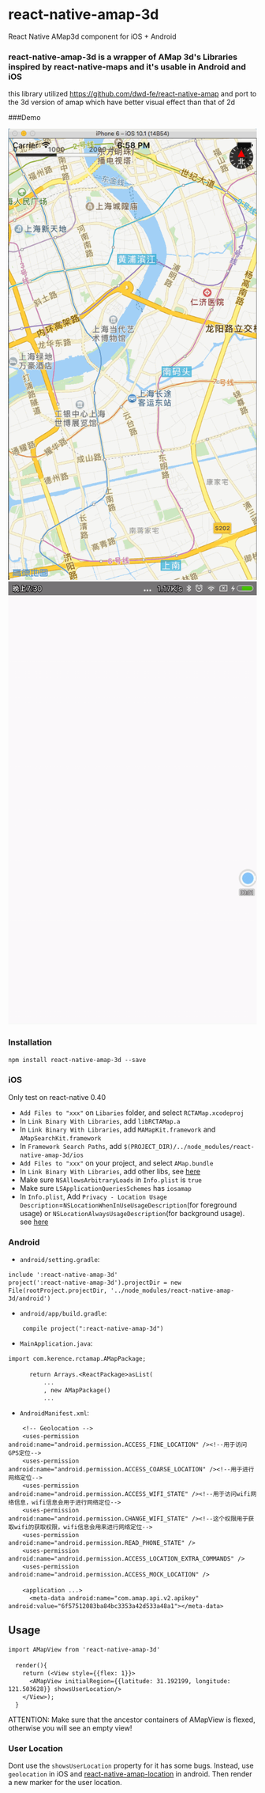 # react-native-amap-3d
React Native AMap3d component for iOS + Android

### react-native-amap-3d is a wrapper of AMap 3d's Libraries inspired by react-native-maps and it's usable in Android and iOS
this library utilized https://github.com/dwd-fe/react-native-amap and port to the 3d version of amap which have better visual effect than that of 2d

###Demo

![demo-gif](https://github.com/Kerence/react-native-amap-3d/blob/master/ios_amap_3d.gif)
![demo-gif](https://github.com/Kerence/react-native-amap-3d/blob/master/amap-3d-android.gif)

### Installation

`npm install react-native-amap-3d --save`

### iOS
Only test on react-native 0.40
* `Add Files to "xxx"` on `Libaries` folder, and select `RCTAMap.xcodeproj`
* In `Link Binary With Libraries`, add `libRCTAMap.a`
* In `Link Binary With Libraries`, add `MAMapKit.framework` and `AMapSearchKit.framework`
* In `Framework Search Paths`, add `$(PROJECT_DIR)/../node_modules/react-native-amap-3d/ios`
* `Add Files to "xxx"` on your project, and select `AMap.bundle`
* In `Link Binary With Libraries`, add other libs, see [here](http://lbs.amap.com/api/ios-sdk/guide/create-project/manual-configuration/#t3)
* Make sure `NSAllowsArbitraryLoads` in `Info.plist` is `true`
* Make sure `LSApplicationQueriesSchemes` has `iosamap`
* In `Info.plist`, Add `Privacy - Location Usage Description`=`NSLocationWhenInUseUsageDescription`(for foreground usage) 
  or `NSLocationAlwaysUsageDescription`(for background usage). see [here](http://lbs.amap.com/api/ios-sdk/guide/draw-on-map/draw-location-marker/)

### Android
* `android/setting.gradle`:
```
include ':react-native-amap-3d'
project(':react-native-amap-3d').projectDir = new File(rootProject.projectDir, '../node_modules/react-native-amap-3d/android')
```
* `android/app/build.gradle`:
```
    compile project(":react-native-amap-3d")
```
* `MainApplication.java`:
```
import com.kerence.rctamap.AMapPackage;
      
      return Arrays.<ReactPackage>asList(
          ...
          , new AMapPackage()
          ...
```
* `AndroidManifest.xml`:
```
    <!-- Geolocation -->
    <uses-permission android:name="android.permission.ACCESS_FINE_LOCATION" /><!--用于访问GPS定位-->
    <uses-permission android:name="android.permission.ACCESS_COARSE_LOCATION" /><!--用于进行网络定位-->
    <uses-permission android:name="android.permission.ACCESS_WIFI_STATE" /><!--用于访问wifi网络信息，wifi信息会用于进行网络定位-->
    <uses-permission android:name="android.permission.CHANGE_WIFI_STATE" /><!--这个权限用于获取wifi的获取权限，wifi信息会用来进行网络定位-->
    <uses-permission android:name="android.permission.READ_PHONE_STATE" />
    <uses-permission android:name="android.permission.ACCESS_LOCATION_EXTRA_COMMANDS" />
    <uses-permission android:name="android.permission.ACCESS_MOCK_LOCATION" />

    <application ...>
      <meta-data android:name="com.amap.api.v2.apikey" android:value="6f57512083ba84bc3353a42d533a48a1"></meta-data>

```

## Usage
```
import AMapView from 'react-native-amap-3d'

  render(){
    return (<View style={{flex: 1}}>
      <AMapView initialRegion={{latitude: 31.192199, longitude: 121.503628}} showsUserLocation/>
    </View>);
  }
```

ATTENTION: Make sure that the ancestor containers of AMapView is flexed, otherwise you will see an empty view!

### User Location
Dont use the `showsUserLocation` property for it has some bugs. 
Instead, use `geolocation` in iOS and [react-native-amap-location](https://github.com/xiaobuu/react-native-amap-location) in android.
Then render a new marker for the user location.

